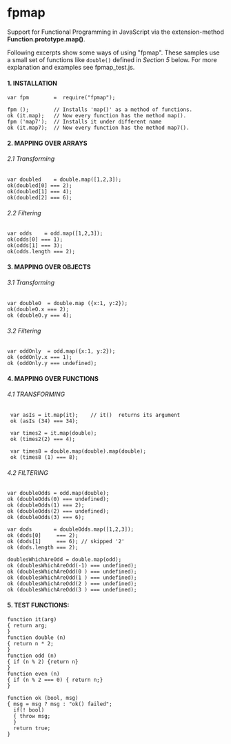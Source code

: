 # fpmap
Support for Functional Programming in JavaScript via the extension-method **Function.prototype.map()**.

Following excerpts show some ways of using "fpmap". These samples use a small set of functions like ```double()``` defined in _Section 5_ below. For more explanation and examples see  fpmap_test.js.


#### 1. INSTALLATION
    var fpm        =  require("fpmap");

    fpm ();        // Installs 'map()' as a method of functions.
    ok (it.map);   // Now every function has the method map().
    fpm ('map7');  // Installs it under different name
    ok (it.map7);  // Now every function has the method map7().


#### 2. MAPPING OVER ARRAYS

###### 2.1  Transforming
	var doubled    = double.map([1,2,3]);
	ok(doubled[0] === 2);
	ok(doubled[1] === 4);
	ok(doubled[2] === 6);

###### 2.2  Filtering
	var odds    = odd.map([1,2,3]);
	ok(odds[0] === 1);
	ok(odds[1] === 3);
	ok(odds.length === 2);

#### 3. MAPPING OVER OBJECTS

###### 3.1  Transforming
    var doubleO  = double.map ({x:1, y:2});
    ok(doubleO.x === 2);
    ok (doubleO.y === 4);

###### 3.2  Filtering
    var oddOnly  = odd.map({x:1, y:2});
    ok (oddOnly.x === 1);
    ok (oddOnly.y === undefined);

#### 4. MAPPING OVER FUNCTIONS

###### 4.1 TRANSFORMING

     var asIs = it.map(it);    // it()  returns its argument
     ok (asIs (34) === 34);

     var times2 = it.map(double);
     ok (times2(2) === 4);

     var times8 = double.map(double).map(double);
     ok (times8	(1) === 8);


###### 4.2 FILTERING

    var doubleOdds = odd.map(double);
    ok (doubleOdds(0) === undefined);
    ok (doubleOdds(1) === 2);
    ok (doubleOdds(2) === undefined);
    ok (doubleOdds(3) === 6);

    var dods       = doubleOdds.map([1,2,3]);
    ok (dods[0]     === 2);
    ok (dods[1]     === 6); // skipped '2'
    ok (dods.length === 2);

    doublesWhichAreOdd = double.map(odd);
    ok (doublesWhichAreOdd(-1) === undefined);
    ok (doublesWhichAreOdd(0 ) === undefined);
    ok (doublesWhichAreOdd(1 ) === undefined);
    ok (doublesWhichAreOdd(2 ) === undefined);
    ok (doublesWhichAreOdd(3 ) === undefined);


#### 5. TEST FUNCTIONS:

    function it(arg)
    { return arg;
    }
    function double (n)
    { return n * 2;
    }
    function odd (n)
    { if (n % 2) {return n}
    }
    function even (n)
    { if (n % 2 === 0) { return n;}
    }

    function ok (bool, msg)
    { msg = msg ? msg : "ok() failed";
      if(! bool)
      { throw msg;
      }
      return true;
    }
